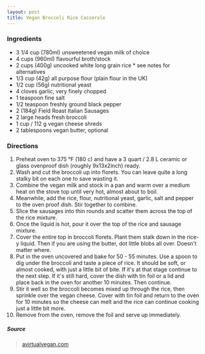 ```yaml
---
layout: post
title: Vegan Broccoli Rice Casserole
---
```


### Ingredients
- 3 1/4 cup (780ml) unsweetened vegan milk of choice
- 4 cups (960ml) flavourful broth/stock
- 2 cups (400g) uncooked white long grain rice * see notes for alternatives
- 1/3 cup (42g) all purpose flour (plain flour in the UK)
- 1/2 cup (56g) nutritional yeast
- 4 cloves garlic, very finely chopped
- 1 teaspoon fine salt
- 1/2 teaspoon freshly ground black pepper
- 2 (184g) Field Roast Italian Sausages
- 2 large heads fresh broccoli
- 1 cup / 112 g vegan cheese shreds
- 2 tablespoons vegan butter, optional 

### Directions
1. Preheat oven to 375 °F (180 c) and have a 3 quart / 2.8 L ceramic or glass ovenproof dish (roughly 9x13x2inch) ready.
2. Wash and cut the broccoli up into florets. You can leave quite a long stalky bit on each one to save wasting it.
3. Combine the vegan milk and stock in a pan and warm over a medium heat on the stove top until very hot, almost about to boil.
4. Meanwhile, add the rice, flour, nutritional yeast, garlic, salt and pepper to the oven proof dish. Stir together to combine.
5. Slice the sausages into thin rounds and scatter them across the top of the rice mixture.
6. Once the liquid is hot, pour it over the top of the rice and sausage mixture.
7. Cover the entire top in broccoli florets. Plant them stalk down in the rice-y liquid. Then if you are using the butter, dot little blobs all over. Doesn't matter where.
8. Put in the oven uncovered and bake for 50 - 55 minutes. Use a spoon to dig under the broccoli and taste a piece of rice. It should be soft, or almost cooked, with just a little bit of bite. If it's at that stage continue to the next step. If it's still hard, cover the dish with tin foil or a lid and place back in the oven for another 10 minutes. Then continue.
9. Stir it well so the broccoli becomes mixed up through the rice, then sprinkle over the vegan cheese. Cover with tin foil and return to the oven for 10 minutes so the cheese can melt and the rice can continue cooking just a little bit more.
10. Remove from the oven, remove the foil and serve up immediately. 

##### Source
> [avirtualvegan.com](https://avirtualvegan.com/vegan-broccoli-rice-casserole/)